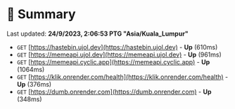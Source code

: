 # 📖 Summary
Last updated: **24/9/2023, 2:06:53 PTG "Asia/Kuala_Lumpur"**

- `GET` [https://hastebin.ujol.dev](https://hastebin.ujol.dev) - **Up** (610ms)
- `GET` [https://memeapi.ujol.dev](https://memeapi.ujol.dev) - **Up** (961ms)
- `GET` [https://memeapi.cyclic.app](https://memeapi.cyclic.app) - **Up** (1064ms)
- `GET` [https://klik.onrender.com/health](https://klik.onrender.com/health) - **Up** (376ms)
- `GET` [https://dumb.onrender.com](https://dumb.onrender.com) - **Up** (348ms)
